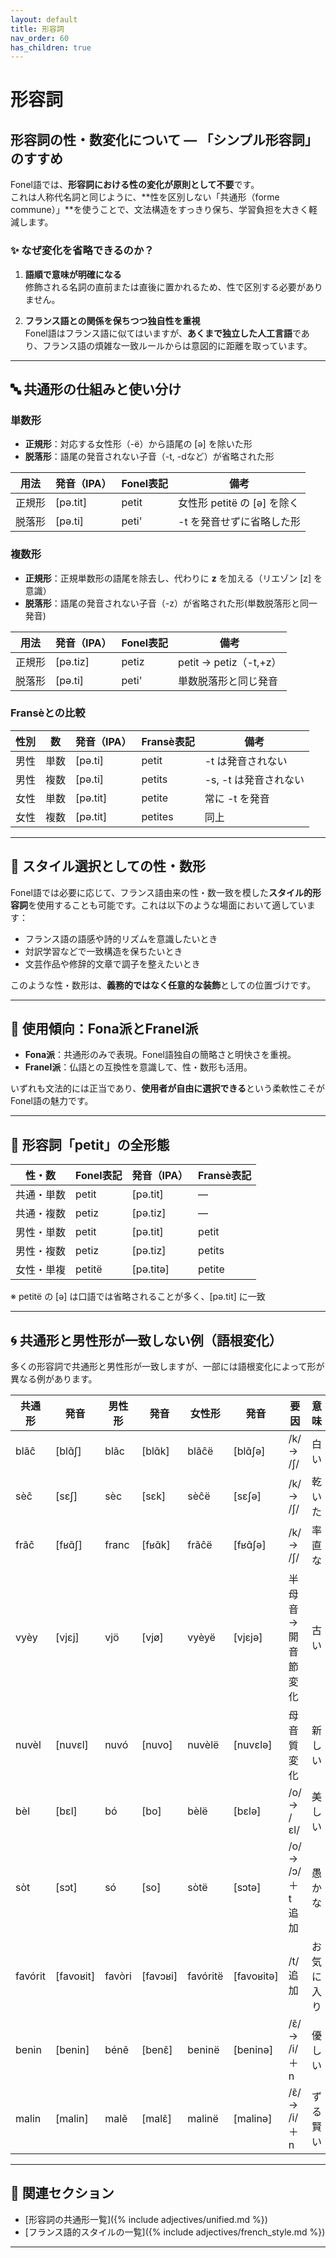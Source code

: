 ```yaml
---
layout: default
title: 形容詞
nav_order: 60
has_children: true
---
```


# 形容詞

## 形容詞の性・数変化について — 「シンプル形容詞」のすすめ

Fonel語では、**形容詞における性の変化が原則として不要**です。  
これは人称代名詞と同じように、**性を区別しない「共通形（forme commune）」**を使うことで、文法構造をすっきり保ち、学習負担を大きく軽減します。

### ✨ なぜ変化を省略できるのか？

1. **語順で意味が明確になる**  
   修飾される名詞の直前または直後に置かれるため、性で区別する必要がありません。

2. **フランス語との関係を保ちつつ独自性を重視**  
   Fonel語はフランス語に似てはいますが、**あくまで独立した人工言語**であり、フランス語の煩雑な一致ルールからは意図的に距離を取っています。

---

## 🔤 共通形の仕組みと使い分け

### 単数形

- **正規形**：対応する女性形（-ë）から語尾の [ə] を除いた形
- **脱落形**：語尾の発音されない子音（-t, -dなど）が省略された形

| 用法   | 発音（IPA） | Fonel表記 | 備考                          |
|--------|-------------|-----------|-------------------------------|
| 正規形 | [pə.tit]    | petit     | 女性形 petitë の [ə] を除く   |
| 脱落形 | [pə.ti]     | peti'     | -t を発音せずに省略した形     |

### 複数形

- **正規形**：正規単数形の語尾を除去し、代わりに **z** を加える（リエゾン [z] を意識）
- **脱落形**：語尾の発音されない子音（-z）が省略された形(単数脱落形と同一発音)

| 用法   | 発音（IPA） | Fonel表記 | 備考                         |
|--------|-------------|-----------|------------------------------|
| 正規形 | [pə.tiz]    | petiz     | petit → petiz（-t,+z）      |
| 脱落形 | [pə.ti]     | peti'     | 単数脱落形と同じ発音         |

### Fransèとの比較

| 性別 | 数   | 発音（IPA） | Fransè表記  | 備考                   |
|------|------|-------------|-------------|------------------------|
| 男性 | 単数 | [pə.ti]     | petit       | -t は発音されない      |
| 男性 | 複数 | [pə.ti]     | petits      | -s, -t は発音されない  |
| 女性 | 単数 | [pə.tit]    | petite      | 常に -t を発音         |
| 女性 | 複数 | [pə.tit]    | petites     | 同上                   |

---

## 🧩 スタイル選択としての性・数形

Fonel語では必要に応じて、フランス語由来の性・数一致を模した**スタイル的形容詞**を使用することも可能です。これは以下のような場面において適しています：

- フランス語の語感や詩的リズムを意識したいとき
- 対訳学習などで一致構造を保ちたいとき
- 文芸作品や修辞的文章で調子を整えたいとき

このような性・数形は、**義務的ではなく任意的な装飾**としての位置づけです。

---

## 🧭 使用傾向：Fona派とFranel派

- **Fona派**：共通形のみで表現。Fonel語独自の簡略さと明快さを重視。
- **Franel派**：仏語との互換性を意識して、性・数形も活用。

いずれも文法的には正当であり、**使用者が自由に選択できる**という柔軟性こそがFonel語の魅力です。

---

## 📘 形容詞「petit」の全形態

| 性・数     | Fonel表記 | 発音（IPA） | Fransè表記  |
|------------|-----------|-------------|-------------|
| 共通・単数 | petit     | [pə.tit]    | —           |
| 共通・複数 | petiz     | [pə.tiz]    | —           |
| 男性・単数 | petit     | [pə.tit]    | petit       |
| 男性・複数 | petiz     | [pə.tiz]    | petits      |
| 女性・単複 | petitë    | [pə.titə]   | petite      |

※ petitë の [ə] は口語では省略されることが多く、[pə.tit] に一致

---

## 🌀 共通形と男性形が一致しない例（語根変化）

多くの形容詞で共通形と男性形が一致しますが、一部には語根変化によって形が異なる例があります。

| 共通形  | 発音      | 男性形  | 発音     | 女性形   | 発音       | 要因                 | 意味          | Fransè形         |
|---------|-----------|---------|----------|----------|------------|----------------------|---------------|------------------|
| blãĉ    | [blɑ̃ʃ]   | blãc    | [blɑ̃k]  | blãĉë    | [blɑ̃ʃə]   | /k/ → /ʃ/           | 白い          | blanc/blanche    |
| sèĉ     | [sɛʃ]     | sèc     | [sɛk]    | sèĉë     | [sɛʃə]     | /k/ → /ʃ/           | 乾いた        | sec/sèche        |
| frãĉ    | [fʁɑ̃ʃ]   | franc   | [fʁɑ̃k]  | frãĉë    | [fʁɑ̃ʃə]   | /k/ → /ʃ/           | 率直な        | franc/franche    |
| vyèy    | [vjɛj]    | vjö     | [vjø]    | vyèyë    | [vjɛjə]    | 半母音 → 開音節変化 | 古い          | vieux/vieille    |
| nuvèl   | [nuvɛl]   | nuvó    | [nuvo]   | nuvèlë   | [nuvɛlə]   | 母音質変化           | 新しい        | nouveau/nouvelle |
| bèl     | [bɛl]     | bó      | [bo]     | bèlë     | [bɛlə]     | /o/ → /ɛl/          | 美しい        | beau/belle       |
| sòt     | [sɔt]     | só      | [so]     | sòtë     | [sɔtə]     | /o/ → /ɔ/＋t追加    | 愚かな        | sot/sotte        |
| favórit | [favoʁit] | favòri  | [favɔʁi] | favóritë | [favoʁitə] | /t/追加              | お気に入り    | favori/favorite  |
| benin   | [benin]   | bénẽ    | [benɛ̃]  | beninë   | [beninə]   | /ɛ̃/ → /i/＋n       | 優しい        | bénin/bénigne    |
| malin   | [malin]   | malẽ    | [malɛ̃]  | malinë   | [malinə]   | /ɛ̃/ → /i/＋n       | ずる賢い      | malin/maligne    |

---

## 📂 関連セクション

- [形容詞の共通形一覧]({% include adjectives/unified.md %})  
- [フランス語的スタイルの一覧]({% include adjectives/french_style.md %})

---
